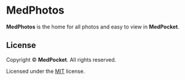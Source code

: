 # MedPhotos
**MedPhotos** is the home for all photos and easy to view in **MedPocket**.

## License
Copyright &copy; **MedPocket**. All rights reserved.

Licensed under the [MIT](LICENSE) license.
